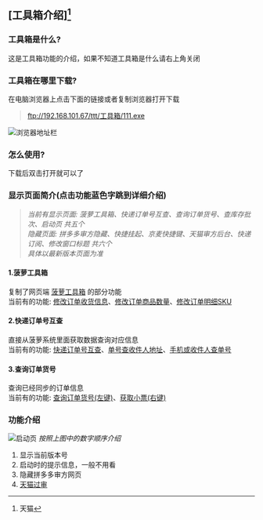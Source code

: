 ## [工具箱介绍][^工具箱介绍]
### 工具箱是什么?
这是工具箱功能的介绍，如果不知道工具箱是什么请右上角关闭

### 工具箱在哪里下载?
在电脑浏览器上点击下面的链接或者复制浏览器打开下载 
> <ftp://192.168.101.67/ttt/工具箱/111.exe>  

![浏览器地址栏](https://gitee.com/fidcz/blyy_tools_update/raw/master/img/browser_url.png)

### 怎么使用?
下载后双击打开就可以了

### 显示页面简介(点击功能蓝色字跳到详细介绍)
> _当前有显示页面: 菠萝工具箱、快递订单号互查、查询订单货号、查库存批次、启动页 共五个_  
> _隐藏页面: 拼多多审方隐藏、快捷挂起、京麦快捷键、天猫审方后台、快递订阅、修改窗口标题 共六个_  
> _具体以最新版本页面为准_  
#### 1.菠萝工具箱
复制了网页端 [菠萝工具箱](http://114.67.120.238/#/login?redirect=%2Ftoolbox%2Findex) 的部分功能  
当前有的功能: [修改订单收货信息](#修改订单收货信息)、[修改订单商品数量](#修改订单商品数量)、[修改订单明细SKU](#修改订单明细SKU)  
 
#### 2.快递订单号互查
直接从菠萝系统里面获取数据查询对应信息  
当前有的功能: [快递订单号互查](#快递订单号互查)、[单号查收件人地址](#单号查收件人地址)、[手机或收件人查单号](#手机或收件人查单号)  
 
#### 3.查询订单货号
查询已经同步的订单信息  
当前有的功能: [查询订单货号(左键)](#快递订单号互查)、[获取小票(右键)](#获取小票)



### 功能介绍
![启动页](https://gitee.com/fidcz/blyy_tools_update/raw/master/img/%E5%90%AF%E5%8A%A8%E9%A1%B5.png)
_按照上图中的数字顺序介绍_
1. 显示当前版本号
2. 启动时的提示信息，一般不用看
3. 隐藏拼多多审方网页
4. [天猫过审](#天猫过审介绍)

[^工具箱介绍]: 天猫